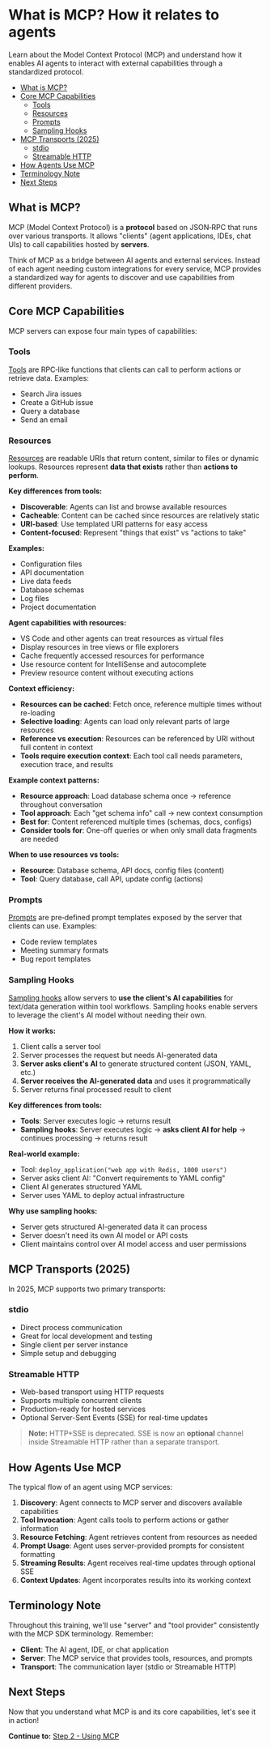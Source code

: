 # What is MCP? How it relates to agents

Learn about the Model Context Protocol (MCP) and understand how it enables AI agents to interact with external capabilities through a standardized protocol.

- [What is MCP?](#what-is-mcp)
- [Core MCP Capabilities](#core-mcp-capabilities)
  - [Tools](#tools)
  - [Resources](#resources)
  - [Prompts](#prompts)
  - [Sampling Hooks](#sampling-hooks)
- [MCP Transports (2025)](#mcp-transports-2025)
  - [stdio](#stdio)
  - [Streamable HTTP](#streamable-http)
- [How Agents Use MCP](#how-agents-use-mcp)
- [Terminology Note](#terminology-note)
- [Next Steps](#next-steps)

## What is MCP?

MCP (Model Context Protocol) is a **protocol** based on JSON‑RPC that runs over various transports. It allows "clients" (agent applications, IDEs, chat UIs) to call capabilities hosted by **servers**.

Think of MCP as a bridge between AI agents and external services. Instead of each agent needing custom integrations for every service, MCP provides a standardized way for agents to discover and use capabilities from different providers.

## Core MCP Capabilities

MCP servers can expose four main types of capabilities:

### Tools

[Tools](https://spec.modelcontextprotocol.io/specification/2025-06-18/server/tools) are RPC‑like functions that clients can call to perform actions or retrieve data. Examples:

- Search Jira issues
- Create a GitHub issue
- Query a database
- Send an email

### Resources

[Resources](https://spec.modelcontextprotocol.io/specification/2025-06-18/server/resources) are readable URIs that return content, similar to files or dynamic lookups. Resources represent **data that exists** rather than **actions to perform**.

**Key differences from tools:**

- **Discoverable**: Agents can list and browse available resources
- **Cacheable**: Content can be cached since resources are relatively static
- **URI-based**: Use templated URI patterns for easy access
- **Content-focused**: Represent "things that exist" vs "actions to take"

**Examples:**

- Configuration files
- API documentation
- Live data feeds
- Database schemas
- Log files
- Project documentation

**Agent capabilities with resources:**

- VS Code and other agents can treat resources as virtual files
- Display resources in tree views or file explorers
- Cache frequently accessed resources for performance
- Use resource content for IntelliSense and autocomplete
- Preview resource content without executing actions

**Context efficiency:**

- **Resources can be cached**: Fetch once, reference multiple times without re-loading
- **Selective loading**: Agents can load only relevant parts of large resources
- **Reference vs execution**: Resources can be referenced by URI without full content in context
- **Tools require execution context**: Each tool call needs parameters, execution trace, and results

**Example context patterns:**

- **Resource approach**: Load database schema once → reference throughout conversation
- **Tool approach**: Each "get schema info" call → new context consumption
- **Best for**: Content referenced multiple times (schemas, docs, configs)
- **Consider tools for**: One-off queries or when only small data fragments are needed

**When to use resources vs tools:**

- **Resource**: Database schema, API docs, config files (content)
- **Tool**: Query database, call API, update config (actions)

### Prompts

[Prompts](https://spec.modelcontextprotocol.io/specification/2025-06-18/server/prompts) are pre‑defined prompt templates exposed by the server that clients can use. Examples:

- Code review templates
- Meeting summary formats
- Bug report templates

### Sampling Hooks

[Sampling hooks](https://spec.modelcontextprotocol.io/specification/2025-06-18/client/sampling) allow servers to **use the client's AI capabilities** for text/data generation within tool workflows. Sampling hooks enable servers to leverage the client's AI model without needing their own.

**How it works:**

1. Client calls a server tool
2. Server processes the request but needs AI-generated data
3. **Server asks client's AI** to generate structured content (JSON, YAML, etc.)
4. **Server receives the AI-generated data** and uses it programmatically
5. Server returns final processed result to client

**Key differences from tools:**

- **Tools**: Server executes logic → returns result
- **Sampling hooks**: Server executes logic → **asks client AI for help** → continues processing → returns result

**Real-world example:**

- Tool: `deploy_application("web app with Redis, 1000 users")`
- Server asks client AI: "Convert requirements to YAML config"
- Client AI generates structured YAML
- Server uses YAML to deploy actual infrastructure

**Why use sampling hooks:**

- Server gets structured AI-generated data it can process
- Server doesn't need its own AI model or API costs
- Client maintains control over AI model access and user permissions

## MCP Transports (2025)

In 2025, MCP supports two primary transports:

### stdio

- Direct process communication
- Great for local development and testing
- Single client per server instance
- Simple setup and debugging

### Streamable HTTP

- Web-based transport using HTTP requests
- Supports multiple concurrent clients
- Production-ready for hosted services
- Optional Server-Sent Events (SSE) for real-time updates

> **Note:** HTTP+SSE is deprecated. SSE is now an **optional** channel inside Streamable HTTP rather than a separate transport.

## How Agents Use MCP

The typical flow of an agent using MCP services:

1. **Discovery**: Agent connects to MCP server and discovers available capabilities
2. **Tool Invocation**: Agent calls tools to perform actions or gather information
3. **Resource Fetching**: Agent retrieves content from resources as needed
4. **Prompt Usage**: Agent uses server-provided prompts for consistent formatting
5. **Streaming Results**: Agent receives real-time updates through optional SSE
6. **Context Updates**: Agent incorporates results into its working context

## Terminology Note

Throughout this training, we'll use "server" and "tool provider" consistently with the MCP SDK terminology. Remember:

- **Client**: The AI agent, IDE, or chat application
- **Server**: The MCP service that provides tools, resources, and prompts
- **Transport**: The communication layer (stdio or Streamable HTTP)

## Next Steps

Now that you understand what MCP is and its core capabilities, let's see it in action!

**Continue to:** [Step 2 - Using MCP](2-using-mcp.md)
